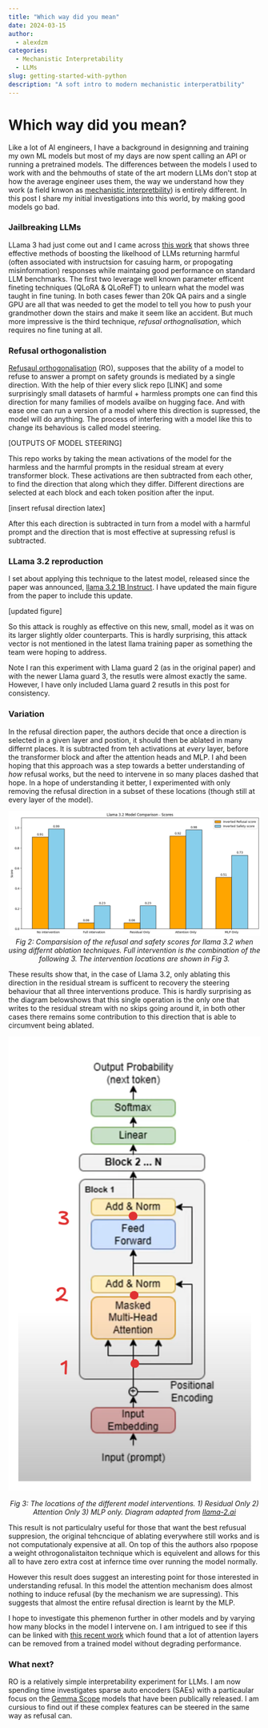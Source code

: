 ```yaml
---
title: "Which way did you mean"
date: 2024-03-15
author:
  - alexdzm
categories:
  - Mechanistic Interpretability
  - LLMs
slug: getting-started-with-python
description: "A soft intro to modern mechanistic interperatbility"
---
```



# Which way did you mean?
Like a lot of AI engineers, I have a background in designning and training my own ML models but most of my days are now spent calling an API or running a pretrained models. The differences  between the models I used to work with and the behmouths of state of the art modern LLMs don't stop at how the average engineer uses them, the way we understand how they work (a field knwon as [mechanistic interpretbility](https://www.neelnanda.io/mechanistic-interpretability/getting-started)) is entirely different. In this post I share my initial investigations into this world, by making good models go bad.

### Jailbreaking LLMs

LLama 3 had just come out and I came across [this work](https://arxiv.org/pdf/2407.01376v1) that shows three effective methods of boosting the likelhood of LLMs returning harmful (often associated with instructsion for casuing harm, or propogating misinformation) responses while maintaing good performance on standard LLM benchmarks. The first two leverage well known parameter efficent fineting techniques (QLoRA &  QLoReFT) to unlearn what the model was taught in fine tuning. In both cases fewer than 20k QA pairs and a single GPU are all that was needed to get the model to tell you how to push your grandmother down the stairs and make it seem like an accident. But much more impressive is the third technique, *refusal orthognalisation*, which requires no fine tuning at all.
 
### Refusal orthogonalistion 

[Refusaul orthogonalisation](https://arxiv.org/abs/2406.11717) (RO), supposes that the ability of a model to refuse to answer a prompt on safety grounds is mediated by a single direction. With the help of thier every slick repo [LINK] and some surprisingly small datasets of harmful + harmless prompts one can find this direction for many families of models availbe on hugging face. And with ease one can run a version of a model where this direction is supressed, the model will do anything. The process of interfering with a model like this to change its behavious is called model steering.

[OUTPUTS OF MODEL STEERING]


This repo works by taking the mean activations of the model for the harmless and the harmful prompts in the residual stream at every transformer block. These activations are then subtracted from each other, to find the direction that along which they differ. Different directions are selected at each block and each token position after the input.

[insert refusal direction latex]

After this each direction is subtracted in turn from a model with a harmful prompt and the direction that is most effective at supressing refusl is subtracted.

### LLama 3.2 reproduction

I set about applying this technique to the latest model, released since the paper was announced, [llama 3.2 1B Instruct](https://huggingface.co/meta-llama/Llama-3.2-1B-Instruct). I have updated the main figure from the paper to include this update.

[updated figure]

So this attack is roughly as effective on this new, small, model as it was on its larger slightly older counterparts. This is hardly surprising, this attack vector is not mentioned in the latest llama training paper as something the team were hoping to address.

Note I ran this experiment with Llama guard 2 (as in the original paper) and with the newer Llama guard 3, the resutls were almost exactly the same. However, I have only included Llama guard 2 resutls in this post for consistency. 

### Variation

In the refusal direction paper, the authors decide that once a direction is selected in a given layer and postion, it should then be ablated in many differnt places. It is subtracted from teh activations at *every* layer, before the transformer block and after the attention heads and MLP. I ahd been hoping that this approach was a step towards a better understanding of *how* refusal works, but the need to intervene in so many places dashed that hope. In a hope of understanding it better, I experimented with only removing the refusal direction in a subset of these locations (though still at every layer of the model). 
<center>

![Comparison of ablation strategies](../../static/llama_intervention_plot.png)
*Fig 2: Comparsision of the refusal and safety scores for llama 3.2 when using differnt ablation techniques. Full intervention is the combination of the following 3. The intervention locations are shown in Fig 3.*
</center>

These results show that, in the case of Llama 3.2, only ablating this direction in the residual stream is sufficent to recovery the steering behaviour that all three interventions produce. This is hardly surprising as the diagram belowshows that this single operation is the only one that writes to the residual stream with no skips going around it, in both other cases there remains some contribution to this direction that is able to circumvent being ablated.
<center>

![llama structure](../../static/llama_diagram.png)

*Fig 3: The locations of the different model interventions. 1) Residual Only 2) Attention Only 3) MLP only. Diagram adapted from [llama-2.ai](https://llama-2.ai/llama-2-explained/)*
</center>
This result is not particulalry useful for those that want the  best refusual suppresion, the original tehcncique of ablating everywhere still works and is not computationaly expensive  at all. On top of this the authors also rpopose a weight othrogonalistaiton technique which is equivelent and allows for this all to have zero extra cost at infernce time over running the model normally.

However this result does suggest an interesting point for those interested in understanding refusal. In this model the attention mechanism does almost nothing to induce refusal (by the mechanism we are supressing). This suggests that almost the entire refusal direction is learnt by the MLP.

I hope to investigate this phemenon further in other models and by varying how many blocks in the model I intervene on. I am intrigued to see if this can be linked with [this recent work](https://arxiv.org/abs/2406.15786) which found that a lot of attention layers can be removed from a trained model without degrading performance.


### What next?

RO is a relatively simple interpretability experiment for LLMs. I am now spending time investigates sparse auto encoders (SAEs) with a particaular focus on the [Gemma Scope](https://ai.google.dev/gemma/docs/gemma_scope) models that have been publically released. I am cursious to find out if these complex features can be steered in the same way as refusal can.
